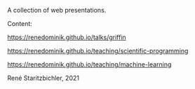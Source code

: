 A collection of web presentations.

Content:

https://renedominik.github.io/talks/griffin

https://renedominik.github.io/teaching/scientific-programming

https://renedominik.github.io/teaching/machine-learning



René Staritzbichler, 2021
